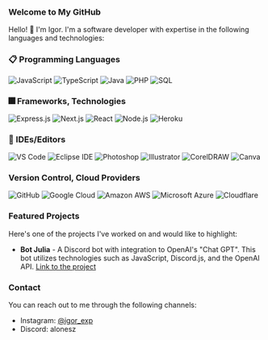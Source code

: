 ### Welcome to My GitHub

Hello! 👋 I'm Igor. I'm a software developer with expertise in the following languages and technologies:

### 📋 Programming Languages

![JavaScript](https://img.shields.io/badge/-JavaScript-black?style=flat-square&logo=javascript&logoColor=black)
![TypeScript](https://img.shields.io/badge/-TypeScript-blue?style=flat-square&logo=typescript&logoColor=white)
![Java](https://img.shields.io/badge/-Java-orange?style=flat-square&logo=java&logoColor=white)
![PHP](https://img.shields.io/badge/-PHP-purple?style=flat-square&logo=php&logoColor=white)
![SQL](https://img.shields.io/badge/-SQL-blue?style=flat-square&logo=postgresql&logoColor=white)

### 🎆 Frameworks, Technologies 

![Express.js](https://img.shields.io/badge/-Express.js-lightgray?style=flat-square)
![Next.js](https://img.shields.io/badge/-Next.js-black?style=flat-square)
![React](https://img.shields.io/badge/-React-blue?style=flat-square&logo=react&logoColor=white)
![Node.js](https://img.shields.io/badge/-Node.js-green?style=flat-square&logo=node.js&logoColor=white)
![Heroku](https://img.shields.io/badge/-Heroku-purple?style=flat-square&logo=heroku&logoColor=white)

### 📄 IDEs/Editors

![VS Code](https://img.shields.io/badge/-VS%20Code-blue?style=flat-square&logo=visualstudiocode&logoColor=white)
![Eclipse IDE](https://img.shields.io/badge/-Eclipse%20IDE-lightgray?style=flat-square&logo=eclipseide&logoColor=white)
![Photoshop](https://img.shields.io/badge/-Photoshop-blueviolet?style=flat-square&logo=adobephotoshop&logoColor=white)
![Illustrator](https://img.shields.io/badge/-Illustrator-orange?style=flat-square&logo=adobeillustrator&logoColor=white)
![CorelDRAW](https://img.shields.io/badge/-CorelDRAW-ff69b4?style=flat-square&logo=coreldraw&logoColor=white)
![Canva](https://img.shields.io/badge/-Canva-blueviolet?style=flat-square&logo=canva&logoColor=white)

### Version Control, Cloud Providers

![GitHub](https://img.shields.io/badge/-GitHub-black?style=flat-square&logo=github)
![Google Cloud](https://img.shields.io/badge/-Google%20Cloud-yellow?style=flat-square&logo=googlecloud&logoColor=white)
![Amazon AWS](https://img.shields.io/badge/-Amazon%20AWS-orange?style=flat-square&logo=amazonaws&logoColor=white)
![Microsoft Azure](https://img.shields.io/badge/-Microsoft%20Azure-blue?style=flat-square&logo=microsoftazure&logoColor=white)
![Cloudflare](https://img.shields.io/badge/-Cloudflare-orange?style=flat-square&logo=cloudflare&logoColor=white)

### Featured Projects

Here's one of the projects I've worked on and would like to highlight:

- **Bot Julia** - A Discord bot with integration to OpenAI's "Chat GPT". This bot utilizes technologies such as JavaScript, Discord.js, and the OpenAI API.  [Link to the project](https://botjulia.xyz)

### Contact

You can reach out to me through the following channels:

- Instagram: [@igor_exp](https://www.instagram.com/igor_exp/)
- Discord: alonesz
